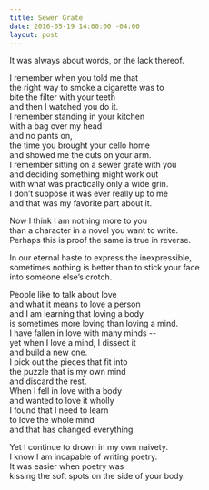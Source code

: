 ```yaml
---
title: Sewer Grate
date: 2016-05-19 14:00:00 -04:00
layout: post
---
```


It was always about words, or the lack thereof.

I remember when you told me that  
the right way to smoke a cigarette was to  
bite the filter with your teeth  
and then I watched you do it.  
I remember standing in your kitchen  
with a bag over my head  
and no pants on,  
the time you brought your cello home  
and showed me the cuts on your arm.  
I remember sitting on a sewer grate with you  
and deciding something might work out  
with what was practically only a wide grin.  
I don’t suppose it was ever really up to me  
and that was my favorite part about it.  
  
Now I think I am nothing more to you  
than a character in a novel you want to write.  
Perhaps this is proof the same is true in reverse.  
  
In our eternal haste to express the inexpressible,  
sometimes nothing is better than to stick your face  
into someone else’s crotch.  
  
People like to talk about love  
and what it means to love a person  
and I am learning that loving a body  
is sometimes more loving than loving a mind.  
I have fallen in love with many minds --  
yet when I love a mind, I dissect it  
and build a new one.  
I pick out the pieces that fit into  
the puzzle that is my own mind  
and discard the rest.  
When I fell in love with a body  
and wanted to love it wholly  
I found that I need to learn  
to love the whole mind  
and that has changed everything.  
  
Yet I continue to drown in my own naivety.  
I know I am incapable of writing poetry.  
It was easier when poetry was  
kissing the soft spots on the side of your body.